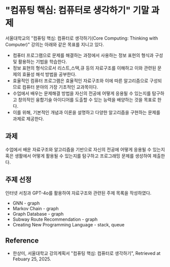 # "컴퓨팅 핵심: 컴퓨터로 생각하기" 기말 과제
서울대학교의 "컴퓨팅 핵심: 컴퓨터로 생각하기(Core Computing: Thinking with Computer)" 강의는 아래와 같은 목표를 지니고 있다.
- 컴퓨터 프로그램으로 문제를 해결하는 과정에서 사용하는 정보 표현의 형식과 구성 및 활용하는 기법을 학습한다.
- 정보 표현의 형식으로서 리스트,스택,큐 등의 자료구조를 이해하고 이와 관련된 문제의 효율성 해석 방법을 공부한다.
- 효율적인 컴퓨터 프로그램은 효율적인 자료구조와 이에 따른 알고리즘으로 구성되므로 컴퓨터 분야의 가장 기초적인 교과목이다. 
- 수업에서 배우는 문제해결 방법을 자신의 전공에 어떻게 응용될 수 있는지를 탐구하고 창의적인 융합기술 아이디어를 도출할 수 있는 능력을 배양하는 것을 목표로 한다.
- 이를 위해, 기본적인 개념과 이론을 설명하고 다양한 알고리즘을 구현하는 문제를 과제로 제공한다. 

## 과제
수업에서 배운 자료구조와 알고리즘을 기반으로 자신의 전공에 어떻게 응용될 수 있는지 혹은 생활에서 어떻게 활용될 수 있는지를 탐구하고 프로그래밍 문제를 생성하여 제출한다.

## 주제 선정
인터넷 서칭과 GPT-4o를 활용하여 자료구조와 관련된 주제 목록을 작성하였다.
- GNN - graph
- Markov Chain - graph
- Graph Database - graph
- Subway Route Recommendation - graph
- Creating New Programming Language - stack, queue

## Reference
- 한상미, 서울대학교 강의계획서 "컴퓨팅 핵심: 컴퓨터로 생각하기", Retrieved at Febuary 25, 2025.
